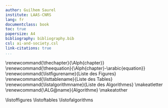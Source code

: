 ```yaml
---
author: Guilhem Saurel
institute: LAAS-CNRS
lang: fr
documentclass: book
toc: true
papersize: A4
bibliography: bibliography.bib
csl: ai-and-society.csl
link-citations: true
...
```


\renewcommand{\thechapter}{\Alph{chapter}}
\renewcommand{\theequation}{\Alph{chapter}-\arabic{equation}}
\renewcommand{\listfigurename}{Liste des Figures}
\renewcommand{\listtablename}{Liste des Tables}
\renewcommand{\listalgorithmname}{Liste des Algorithmes}
\makeatletter
\renewcommand{\ALG@name}{Algorithme}
\makeatother

\listoffigures
\listoftables
\listofalgorithms
